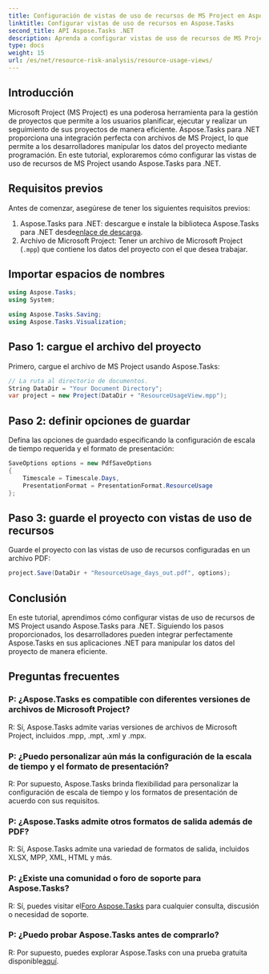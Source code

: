 ```yaml
---
title: Configuración de vistas de uso de recursos de MS Project en Aspose.Tasks
linktitle: Configurar vistas de uso de recursos en Aspose.Tasks
second_title: API Aspose.Tasks .NET
description: Aprenda a configurar vistas de uso de recursos de MS Project usando Aspose.Tasks para .NET. Guía paso a paso con ejemplos de código incluidos.
type: docs
weight: 15
url: /es/net/resource-risk-analysis/resource-usage-views/
---
```

## Introducción
Microsoft Project (MS Project) es una poderosa herramienta para la gestión de proyectos que permite a los usuarios planificar, ejecutar y realizar un seguimiento de sus proyectos de manera eficiente. Aspose.Tasks para .NET proporciona una integración perfecta con archivos de MS Project, lo que permite a los desarrolladores manipular los datos del proyecto mediante programación. En este tutorial, exploraremos cómo configurar las vistas de uso de recursos de MS Project usando Aspose.Tasks para .NET.
## Requisitos previos
Antes de comenzar, asegúrese de tener los siguientes requisitos previos:
1.  Aspose.Tasks para .NET: descargue e instale la biblioteca Aspose.Tasks para .NET desde[enlace de descarga](https://releases.aspose.com/tasks/net/).
2. Archivo de Microsoft Project: Tener un archivo de Microsoft Project (`.mpp`) que contiene los datos del proyecto con el que desea trabajar.

## Importar espacios de nombres
```csharp
using Aspose.Tasks;
using System;

using Aspose.Tasks.Saving;
using Aspose.Tasks.Visualization;
```
## Paso 1: cargue el archivo del proyecto
Primero, cargue el archivo de MS Project usando Aspose.Tasks:
```csharp
// La ruta al directorio de documentos.
String DataDir = "Your Document Directory";
var project = new Project(DataDir + "ResourceUsageView.mpp");
```
## Paso 2: definir opciones de guardar
Defina las opciones de guardado especificando la configuración de escala de tiempo requerida y el formato de presentación:
```csharp
SaveOptions options = new PdfSaveOptions
{
    Timescale = Timescale.Days,
    PresentationFormat = PresentationFormat.ResourceUsage
};
```
## Paso 3: guarde el proyecto con vistas de uso de recursos
Guarde el proyecto con las vistas de uso de recursos configuradas en un archivo PDF:
```csharp
project.Save(DataDir + "ResourceUsage_days_out.pdf", options);
```

## Conclusión
En este tutorial, aprendimos cómo configurar vistas de uso de recursos de MS Project usando Aspose.Tasks para .NET. Siguiendo los pasos proporcionados, los desarrolladores pueden integrar perfectamente Aspose.Tasks en sus aplicaciones .NET para manipular los datos del proyecto de manera eficiente.

## Preguntas frecuentes
### P: ¿Aspose.Tasks es compatible con diferentes versiones de archivos de Microsoft Project?
R: Sí, Aspose.Tasks admite varias versiones de archivos de Microsoft Project, incluidos .mpp, .mpt, .xml y .mpx.
### P: ¿Puedo personalizar aún más la configuración de la escala de tiempo y el formato de presentación?
R: Por supuesto, Aspose.Tasks brinda flexibilidad para personalizar la configuración de escala de tiempo y los formatos de presentación de acuerdo con sus requisitos.
### P: ¿Aspose.Tasks admite otros formatos de salida además de PDF?
R: Sí, Aspose.Tasks admite una variedad de formatos de salida, incluidos XLSX, MPP, XML, HTML y más.
### P: ¿Existe una comunidad o foro de soporte para Aspose.Tasks?
 R: Sí, puedes visitar el[Foro Aspose.Tasks](https://forum.aspose.com/c/tasks/15) para cualquier consulta, discusión o necesidad de soporte.
### P: ¿Puedo probar Aspose.Tasks antes de comprarlo?
 R: Por supuesto, puedes explorar Aspose.Tasks con una prueba gratuita disponible[aquí](https://releases.aspose.com/).